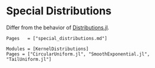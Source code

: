 # Special Distributions
Differ from the behavior of [Distributions.jl](https://juliastats.org/Distributions.jl/stable/univariate/).
```@index
Pages   = ["special_distributions.md"]
```
```@autodocs
Modules = [KernelDistributions]
Pages = ["CircularUniform.jl", "SmoothExponential.jl", "TailUniform.jl"]
```